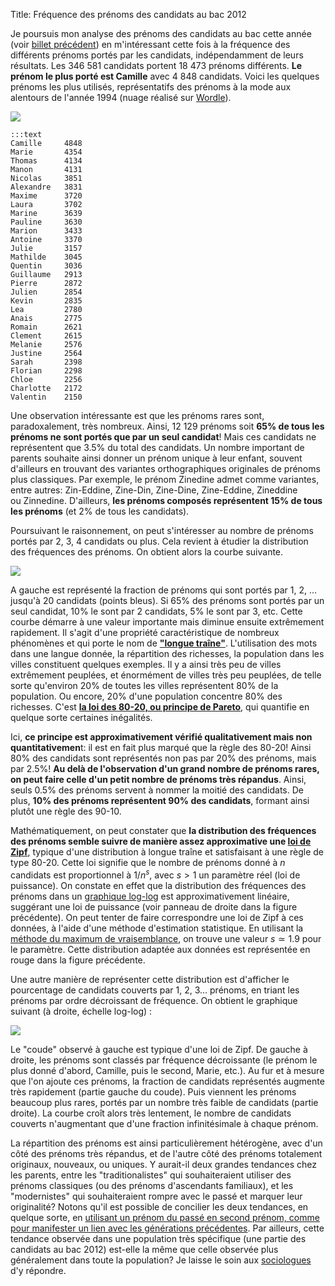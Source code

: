 Title: Fréquence des prénoms des candidats au bac 2012

Je poursuis mon analyse des prénoms des candidats au bac cette année (voir 
[billet précédent](http://cyrille.rossant.net/prenoms-et-reussite-au-bac/)) en
m'intéressant cette fois à la fréquence des différents prénoms portés
par les candidats, indépendamment de leurs résultats. Les 346 581
candidats portent 18 473 prénoms différents. **Le prénom le plus porté
est Camille** avec 4 848 candidats. Voici les quelques prénoms les plus
utilisés, représentatifs des prénoms à la mode aux alentours de l'année
1994 (nuage réalisé sur [Wordle](http://www.wordle.net)).

![]({filename}images/prenoms-cloud.png)

    :::text
    Camille     4848
    Marie       4354
    Thomas      4134
    Manon       4131
    Nicolas     3851
    Alexandre   3831
    Maxime      3720
    Laura       3702
    Marine      3639
    Pauline     3630
    Marion      3433
    Antoine     3370
    Julie       3157
    Mathilde    3045
    Quentin     3036
    Guillaume   2913
    Pierre      2872
    Julien      2854
    Kevin       2835
    Lea         2780
    Anais       2775
    Romain      2621
    Clement     2615
    Melanie     2576
    Justine     2564
    Sarah       2398
    Florian     2298
    Chloe       2256
    Charlotte   2172
    Valentin    2150

Une observation intéressante est que les prénoms rares sont,
paradoxalement, très nombreux. Ainsi, 12 129 prénoms soit **65% de tous
les prénoms ne sont portés que par un seul candidat**! Mais ces
candidats ne représentent que 3.5% du total des candidats. Un nombre
important de parents souhaite ainsi donner un prénom unique à leur
enfant, souvent d'ailleurs en trouvant des variantes orthographiques
originales de prénoms plus classiques. Par exemple, le prénom Zinedine
admet comme variantes, entre
autres: Zin-Eddine, Zine-Din, Zine-Dine, Zine-Eddine, Zineddine
ou Zinnedine. D'ailleurs, **les prénoms composés représentent 15% de
tous les prénoms** (et 2% de tous les candidats).

Poursuivant le raisonnement, on peut s'intéresser au nombre de prénoms
portés par 2, 3, 4 candidats ou plus. Cela revient à étudier la
distribution des fréquences des prénoms. On obtient alors la courbe
suivante.

![]({filename}images/prenoms-zipf.png)

A gauche est représenté la fraction de prénoms qui sont portés par 1, 2,
... jusqu'à 20 candidats (points bleus). Si 65% des prénoms sont portés
par un seul candidat, 10% le sont par 2 candidats, 5% le sont par 3,
etc. Cette courbe démarre à une valeur importante mais diminue ensuite
extrêmement rapidement. Il s'agit d'une propriété caractéristique de
nombreux phénomènes et qui porte le nom de [**"longue
traîne"**](http://fr.wikipedia.org/wiki/Longue_tra%C3%AEne).
L'utilisation des mots dans une langue donnée, la répartition des
richesses, la population dans les villes constituent quelques exemples.
Il y a ainsi très peu de villes extrêmement peuplées, et énormément de
villes très peu peuplées, de telle sorte qu'environ 20% de toutes les
villes représentent 80% de la population. Ou encore, 20% d'une
population concentre 80% des richesses. C'est [**la loi des 80-20, ou
principe de Pareto**](http://fr.wikipedia.org/wiki/Principe_de_Pareto),
qui quantifie en quelque sorte certaines inégalités.

Ici, **ce principe est approximativement vérifié qualitativement mais
non quantitativemen**t: il est en fait plus marqué que la règle des
80-20! Ainsi 80% des candidats sont représentés non pas par 20% des
prénoms, mais par 2.5%! **Au delà de l'observation d'un grand nombre de
prénoms rares, on peut faire celle d'un petit nombre de prénoms très
répandus**. Ainsi, seuls 0.5% des prénoms servent à nommer la moitié des
candidats. De plus, **10% des prénoms représentent 90% des candidats**,
formant ainsi plutôt une règle des 90-10.

Mathématiquement, on peut constater que **la distribution des fréquences
des prénoms semble suivre de manière assez approximative une [loi de
Zipf](http://fr.wikipedia.org/wiki/Loi_de_Zipf)**, typique d'une
distribution à longue traîne et satisfaisant à une règle de type 80-20.
Cette loi signifie que le nombre de prénoms donné à $n$
candidats est proportionnel à $1/n^s$, avec
$s>1$ un paramètre réel (loi de puissance). On constate en
effet que la distribution des fréquences des prénoms dans un [graphique
log-log](http://en.wikipedia.org/wiki/Log-log_plot) est
approximativement linéaire, suggérant une loi de puissance
(voir panneau de droite dans la figure précédente). On peut tenter de
faire correspondre une loi de Zipf à ces données, à l'aide d'une méthode
d'estimation statistique. En utilisant la [méthode du maximum de
vraisemblance](http://fr.wikipedia.org/wiki/Maximum_de_vraisemblance),
on trouve une valeur $s \simeq 1.9$ pour le paramètre.
Cette distribution adaptée aux données est représentée en rouge dans la
figure précédente.

Une autre manière de représenter cette distribution est d'afficher le
pourcentage de candidats couverts par 1, 2, 3... prénoms, en triant les
prénoms par ordre décroissant de fréquence. On obtient le graphique
suivant (à droite, échelle log-log) :

![]({filename}images/prenoms-frequency.png)

Le "coude" observé à gauche est typique d'une loi de Zipf. De gauche à
droite, les prénoms sont classés par fréquence décroissante (le prénom
le plus donné d'abord, Camille, puis le second, Marie, etc.). Au fur et
à mesure que l'on ajoute ces prénoms, la fraction de candidats
représentés augmente très rapidement (partie gauche du coude). Puis
viennent les prénoms beaucoup plus rares, portés par un nombre très
faible de candidats (partie droite). La courbe croît alors très
lentement, le nombre de candidats couverts n'augmentant que d'une
fraction infinitésimale à chaque prénom.

La répartition des prénoms est ainsi particulièrement hétérogène, avec
d'un côté des prénoms très répandus, et de l'autre côté des prénoms
totalement originaux, nouveaux, ou uniques. Y aurait-il deux grandes
tendances chez les parents, entre les "traditionalistes" qui
souhaiteraient utiliser des prénoms classiques (ou des prénoms
d'ascendants familiaux), et les "modernistes" qui souhaiteraient rompre
avec le passé et marquer leur originalité? Notons qu'il est possible de
concilier les deux tendances, en quelque sorte, en [utilisant un prénom
du passé en second prénom, comme pour manifester un lien avec les
générations
précédentes](http://coulmont.com/blog/2011/07/20/le-vieux-qui-hante/).
Par ailleurs, cette tendance observée dans une population très
spécifique (une partie des candidats au bac 2012) est-elle la même que
celle observée plus généralement dans toute la population? Je laisse le
soin aux [sociologues](http://coulmont.com/) d'y répondre.
